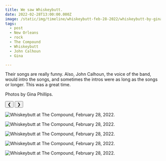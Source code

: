 ```yaml
---
title: We saw Whiskeybutt.
date: 2022-02-28T13:00:00.000Z
image: /static/img/timeline/whiskeybutt-feb-28-2022/whiskeybutt-by-gina-1-feb-28-2022.jpg
tags:
  - post
  - New Orleans
  - rock
  - The Compound
  - Whiskeybutt
  - John Calhoun
  - Gina

---
```


Their songs are really funny. Also, John Calhoun, the voice of the band, would intro the songs, and sometimes the intros were as long as the songs or longer. This was a great time.

Photos by Gina Phillips.

<div id="viewport">
    <button id="buttonPrevious">&#10094;</button>
    <button id="buttonNext">&#10095;</button>

![Whiskeybutt at The Compound, February 28, 2022.](/static/img/timeline/whiskeybutt-feb-28-2022/whiskeybutt-by-gina-1-feb-28-2022.jpg)

![Whiskeybutt at The Compound, February 28, 2022.](/static/img/timeline/whiskeybutt-feb-28-2022/whiskeybutt-by-gina-2-feb-28-2022.jpg)

![Whiskeybutt at The Compound, February 28, 2022.](/static/img/timeline/whiskeybutt-feb-28-2022/whiskeybutt-by-gina-3-feb-28-2022.jpg)

![Whiskeybutt at The Compound, February 28, 2022.](/static/img/timeline/whiskeybutt-feb-28-2022/whiskeybutt-by-gina-4-feb-28-2022.jpg)

![Whiskeybutt at The Compound, February 28, 2022.](/static/img/timeline/whiskeybutt-feb-28-2022/whiskeybutt-by-gina-5-feb-28-2022.jpg)

</div>
<div id="caption"></div>

